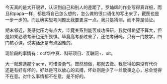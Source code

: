 今天真的是大开眼界，认识到自己和别人的差距了。罗灿辉的作业写得真详细，而且和papa一样，都是将自己怎么想的，怎么做的很口语化的写出来了，截图也是一步一步的。而且确实思考问题比我要更深一点。我只是猜测，而不算是验证。

期末邻近，我感觉压力有点大，毕竟关系到能否成功保研。我觉得希望不算大，但是如果必须考研也无所畏惧。毕竟高考都过来了，还怕考研吗，只有一门数学，四门核心课，说实话还是有点困难的。

现阶段的事情有：ccf华中赛、科研项目、互联网+、sit。

大一就想选那个acm，可惜没勇气。既然想做，那就去做。我觉得如果没有代价还是有好有坏的。好处是可以放心的去搏，坏处则是少了一丝敬畏之心，总会觉得不在意。对什么事情都不在意，是不好的。
